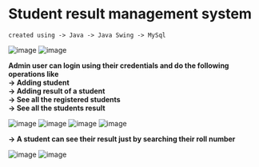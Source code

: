 # Student result management system 
	
	created using -> Java -> Java Swing -> MySql 
![image](https://github.com/deepakajay/SRMs/assets/87484602/fea88e16-8736-4b3a-988e-2644f29e1ea0)
![image](https://github.com/deepakajay/SRMs/assets/87484602/6bf1a83d-e1aa-42e4-9cf6-b84166b8d98c)

<strong>Admin user can login using their credentials and do the following operations like<br>
-> Adding student <br>
-> Adding result of a student<br>
-> See all the registered students<br>
-> See all the students result</strong>

![image](https://github.com/deepakajay/SRMs/assets/87484602/4438d6c2-993b-44ef-acc5-88c726ae5789)
![image](https://github.com/deepakajay/SRMs/assets/87484602/3f9a4cf4-4cf9-41a7-b342-7de20d71255b)
![image](https://github.com/deepakajay/SRMs/assets/87484602/54365ee4-a82a-47c2-ac2e-2bb88c7cc29f)
![image](https://github.com/deepakajay/SRMs/assets/87484602/71c88933-2980-4412-920b-4892c3753749)

<strong>-> A student can see their result just by searching their roll number</strong>

![image](https://github.com/deepakajay/SRMs/assets/87484602/429771d0-9cc0-422d-ab1b-b993fd71452d)
![image](https://github.com/deepakajay/SRMs/assets/87484602/4185cb63-b2d4-406c-8021-3d4db9b8bc25)
